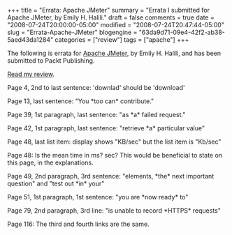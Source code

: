 +++
title = "Errata: Apache JMeter"
summary = "Errata I submitted for Apache JMeter, by Emily H. Halili."
draft = false
comments = true
date = "2008-07-24T20:00:00-05:00"
modified = "2008-07-24T20:47:44-05:00"
slug = "Errata-Apache-JMeter"
blogengine = "63da9d71-09e4-42f2-ab38-5aed43da1284"
categories = ["review"]
tags = ["apache"]
+++

<div class="note">
<p>
The following is errata for <a href="http://www.amazon.com/gp/product/1847192955?tag=strivinglifen-20" target="_blank">Apache JMeter</a>, by Emily H. Halili, and has been submitted to Packt Publishing.
</p>
<p>
<a href="/words/post/Review-Apache-JMeter.aspx">Read my review</a>.&nbsp;
</p>
</div>
<p>
Page 4, 2nd to last sentence: &#39;downlad&#39; should be &#39;download&#39; 
</p>
<p>
Page 13, last sentence: &quot;You *too can* contribute.&quot; 
</p>
<p>
Page 39, 1st paragraph, last sentence: &quot;as *a* failed request.&quot; 
</p>
<p>
Page 42, 1st paragraph, last sentence: &quot;retrieve *a* particular value&quot; 
</p>
<p>
Page 48, last list item: display shows &quot;KB/sec&quot; but the list item is &quot;Kb/sec&quot; 
</p>
<p>
Page 48: Is the mean time in ms? sec? This would be beneficial to state on this page, in the explanations. 
</p>
<p>
Page 49, 2nd paragraph, 3rd sentence: &quot;elements, *the* next important question&quot; and &quot;test out *in* your&quot; 
</p>
<p>
Page 51, 1st paragraph, 1st sentence: &quot;you are *now ready* to&quot; 
</p>
<p>
Page 79, 2nd paragraph, 3rd line: &quot;is unable to record *HTTPS* requests&quot; 
</p>
<p>
Page 116: The third and fourth links are the same. 
</p>

